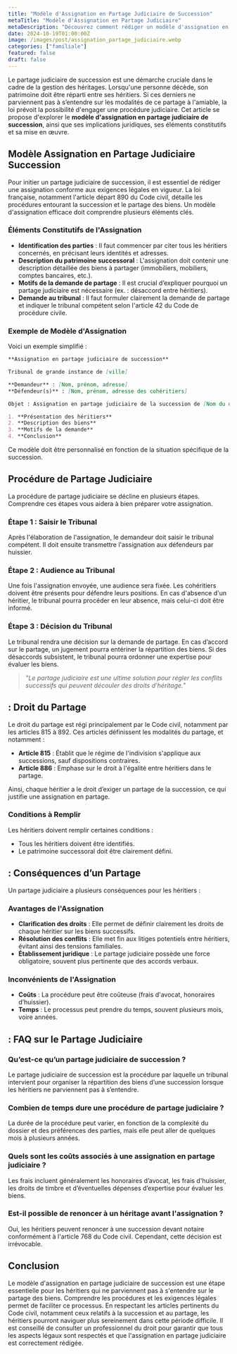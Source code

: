 ```yaml
---
title: "Modèle d'Assignation en Partage Judiciaire de Succession"
metaTitle: "Modèle d'Assignation en Partage Judiciaire"
metaDescription: "Découvrez comment rédiger un modèle d'assignation en partage judiciaire de succession, ses implications et procédures."
date: 2024-10-19T01:00:00Z
image: /images/post/assignation_partage_judiciaire.webp
categories: ["familiale"]
featured: false
draft: false
---
```


Le partage judiciaire de succession est une démarche cruciale dans le cadre de la gestion des héritages. Lorsqu'une personne décède, son patrimoine doit être réparti entre ses héritiers. Si ces derniers ne parviennent pas à s’entendre sur les modalités de ce partage à l'amiable, la loi prévoit la possibilité d'engager une procédure judiciaire. Cet article se propose d'explorer le **modèle d'assignation en partage judiciaire de succession**, ainsi que ses implications juridiques, ses éléments constitutifs et sa mise en œuvre.

## Modèle Assignation en Partage Judiciaire Succession

Pour initier un partage judiciaire de succession, il est essentiel de rédiger une assignation conforme aux exigences légales en vigueur. La loi française, notamment l'article  départ 890 du Code civil, détaille les procédures entourant la succession et le partage des biens. Un modèle d'assignation efficace doit comprendre plusieurs éléments clés.

### Éléments Constitutifs de l'Assignation

- **Identification des parties** : Il faut commencer par citer tous les héritiers concernés, en précisant leurs identités et adresses.
- **Description du patrimoine successoral** : L'assignation doit contenir une description détaillée des biens à partager (immobiliers, mobiliers, comptes bancaires, etc.).
- **Motifs de la demande de partage** : Il est crucial d’expliquer pourquoi un partage judiciaire est nécessaire (ex. : désaccord entre héritiers).
- **Demande au tribunal**  : Il faut formuler clairement la demande de partage et indiquer le tribunal compétent selon l'article 42 du Code de procédure civile.

### Exemple de Modèle d'Assignation

Voici un exemple simplifié :

```markdown
**Assignation en partage judiciaire de succession**

Tribunal de grande instance de [ville]

**Demandeur** : [Nom, prénom, adresse]  
**Défendeur(s)** : [Nom, prénom, adresse des cohéritiers]  

Objet : Assignation en partage judiciaire de la succession de [Nom du défunt]

1. **Présentation des héritiers**
2. **Description des biens**
3. **Motifs de la demande**
4. **Conclusion**
```

Ce modèle doit être personnalisé en fonction de la situation spécifique de la succession.

## Procédure de Partage Judiciaire

La procédure de partage judiciaire se décline en plusieurs étapes. Comprendre ces étapes vous aidera à bien préparer votre assignation.

### Étape 1 : Saisir le Tribunal

Après l'élaboration de l'assignation, le demandeur doit saisir le tribunal compétent. Il doit ensuite transmettre l'assignation aux défendeurs par huissier.

### Étape 2 : Audience au Tribunal

Une fois l'assignation envoyée, une audience sera fixée. Les cohéritiers doivent être présents pour défendre leurs positions. En cas d'absence d'un héritier, le tribunal pourra procéder en leur absence, mais celui-ci doit être informé.

### Étape 3 : Décision du Tribunal

Le tribunal rendra une décision sur la demande de partage. En cas d’accord sur le partage, un jugement pourra entériner la répartition des biens. Si des désaccords subsistent, le tribunal pourra ordonner une expertise pour évaluer les biens.

> *"Le partage judiciaire est une ultime solution pour régler les conflits successifs qui peuvent découler des droits d'héritage."*

##  : Droit du Partage

Le droit du partage est régi principalement par le Code civil, notamment par les articles 815 à 892. Ces articles définissent les modalités du partage, et notamment :

- **Article 815** : Établit que le régime de l'indivision s'applique aux successions, sauf dispositions contraires.
- **Article 886** : Emphase sur le droit à l'égalité entre héritiers dans le partage.

Ainsi, chaque héritier a le droit d’exiger un partage de la succession, ce qui justifie une assignation en partage.

### Conditions à Remplir

Les héritiers doivent remplir certaines conditions :

- Tous les héritiers doivent être identifiés.
- Le patrimoine successoral doit être clairement défini.

##  : Conséquences d’un Partage

Un partage judiciaire a plusieurs conséquences pour les héritiers :

### Avantages de l'Assignation

- **Clarification des droits** : Elle permet de définir clairement les droits de chaque héritier sur les biens successifs.
- **Résolution des conflits** : Elle met fin aux litiges potentiels entre héritiers, évitant ainsi des tensions familiales.
- **Établissement juridique** : Le partage judiciaire possède une force obligatoire, souvent plus pertinente que des accords verbaux.

### Inconvénients de l'Assignation

- **Coûts** : La procédure peut être coûteuse (frais d'avocat, honoraires d’huissier).
- **Temps** : Le processus peut prendre du temps, souvent plusieurs mois, voire années.

##  : FAQ sur le Partage Judiciaire

### Qu’est-ce qu’un partage judiciaire de succession ?

Le partage judiciaire de succession est la procédure par laquelle un tribunal intervient pour organiser la répartition des biens d’une succession lorsque les héritiers ne parviennent pas à s’entendre.

### Combien de temps dure une procédure de partage judiciaire ?

La durée de la procédure peut varier, en fonction de la complexité du dossier et des préférences des parties, mais elle peut aller de quelques mois à plusieurs années.

### Quels sont les coûts associés à une assignation en partage judiciaire ?

Les frais incluent généralement les honoraires d’avocat, les frais d'huissier, les droits de timbre et d’éventuelles dépenses d’expertise pour évaluer les biens.

### Est-il possible de renoncer à un héritage avant l'assignation ?

Oui, les héritiers peuvent renoncer à une succession devant notaire conformément à l'article 768 du Code civil. Cependant, cette décision est irrévocable.

## Conclusion

Le modèle d'assignation en partage judiciaire de succession est une étape essentielle pour les héritiers qui ne parviennent pas à s'entendre sur le partage des biens. Comprendre les procédures et les exigences légales permet de faciliter ce processus. En respectant les articles pertinents du Code civil, notamment ceux relatifs à la succession et au partage, les héritiers pourront naviguer plus sereinement dans cette période difficile. Il est conseillé de consulter un professionnel du droit pour garantir que tous les aspects légaux sont respectés et que l'assignation en partage judiciaire est correctement rédigée.